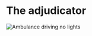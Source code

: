 # The adjudicator

<div class="nsw-grid">
  <div class="nsw-col--third">
      <img src="{{ '/assets/images/Ambulence-nolights.png' | url }}" alt="Ambulance driving no lights" class="vehicle">
  </div>
  
  </div>
